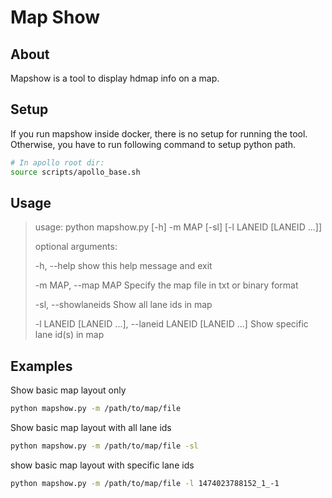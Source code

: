 # Map Show

## About

Mapshow is a tool to display hdmap info on a map.

## Setup

If you run mapshow inside docker, there is no setup for running the tool.
Otherwise, you have to run following command to setup python path.

```bash
# In apollo root dir:
source scripts/apollo_base.sh
```

## Usage

> usage: python mapshow.py \[-h] -m MAP \[-sl] [-l LANEID [LANEID ...]]
>
> optional arguments:
>
>  -h, --help            show this help message and exit
>
>  -m MAP, --map MAP     Specify the map file in txt or binary format
>
>  -sl, --showlaneids    Show all lane ids in map
>
>  -l LANEID \[LANEID ...], --laneid LANEID \[LANEID ...]  Show specific lane id(s) in map

## Examples

Show basic map layout only

```bash
python mapshow.py -m /path/to/map/file
```

Show basic map layout with all lane ids

```bash
python mapshow.py -m /path/to/map/file -sl
```

show basic map layout with specific lane ids

```bash
python mapshow.py -m /path/to/map/file -l 1474023788152_1_-1
```